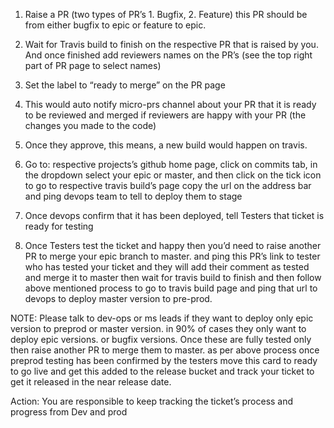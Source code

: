 1. Raise a PR (two types of PR’s 1. Bugfix, 2. Feature) this PR should be from either bugfix to epic or feature to epic.


2. Wait for Travis build to finish on the respective PR that is raised by you. And once finished add reviewers names on the PR’s (see the top right part of PR page to select names)

3. Set the label to “ready to merge” on the PR page

4. This would auto notify micro-prs channel about your PR that it is ready to be reviewed and merged if reviewers are happy with your PR (the changes you made to the code)

5. Once they approve, this means, a new build would happen on travis. 

6. Go to: respective projects’s github home page, click on commits tab, in the dropdown select your epic or master, and then click on the tick icon to go to respective travis build’s page copy the url on the address bar and ping devops team to tell to deploy them to stage

7. Once devops confirm that it has been deployed, tell Testers that ticket is ready for testing

8. Once Testers test the ticket and happy then you’d need to raise another PR to merge your epic branch to master. and ping this PR’s link to tester who has tested your ticket and they will add their comment as tested and merge it to master then wait for travis build to finish and then follow above mentioned process to go to travis build page and ping that url to devops to deploy master version to pre-prod.

NOTE: Please talk to dev-ops or ms leads if they want to deploy only epic version to preprod or master version.
in 90% of cases they only want to deploy epic versions. or bugfix versions. Once these are fully tested only then raise another PR to merge them to master. as per above process once preprod testing has been confirmed by the testers move this card to ready to go live and get this added to the release bucket and track your ticket to get it released in the near release date.

Action: You are responsible to keep tracking the ticket’s process and progress
from Dev and prod